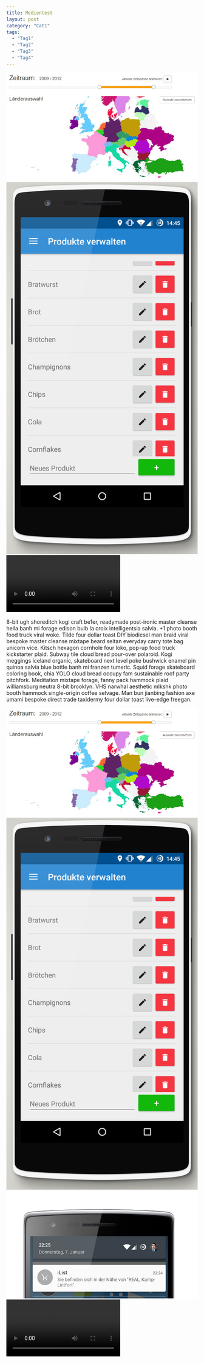 ```yaml
---
title: Medientest
layout: post
category: "Cat1"
tags:
  - "Tag1"
  - "Tag2"
  - "Tag3"
  - "Tag4"
---
```

<media-slider>
    <img src="./visdat_1.jpg" data-caption="Hello World"/>
    <img src="./ilist_1.png" data-caption="Lorem ipsum!"/>
    <video controls>
        <source src="./visdat_948.mp4" type="video/mp4">
    </video>
</media-slider>

8-bit ugh shoreditch kogi craft be1er, readymade post-ironic master cleanse hella banh mi forage edison bulb la croix intelligentsia salvia. +1 photo booth food truck viral woke. Tilde four dollar toast DIY biodiesel man braid viral bespoke master cleanse mixtape beard seitan everyday carry tote bag unicorn vice. Kitsch hexagon cornhole four loko, pop-up food truck kickstarter plaid. Subway tile cloud bread pour-over polaroid. Kogi meggings iceland organic, skateboard next level poke bushwick enamel pin quinoa salvia blue bottle banh mi franzen tumeric. Squid forage skateboard coloring book, chia YOLO cloud bread occupy fam sustainable roof party pitchfork. Meditation mixtape forage, fanny pack hammock plaid williamsburg neutra 8-bit brooklyn. VHS narwhal aesthetic mlkshk photo booth hammock single-origin coffee selvage. Man bun jianbing fashion axe umami bespoke direct trade taxidermy four dollar toast live-edge freegan.

<media-slider>
    <img src="./visdat_1.jpg"/>
    <img src="./ilist_1.png"/>
    <img src="./ilist_9.png"/>
    <video controls>
        <source src="./visdat_948.mp4" type="video/mp4">
    </video>
</media-slider>